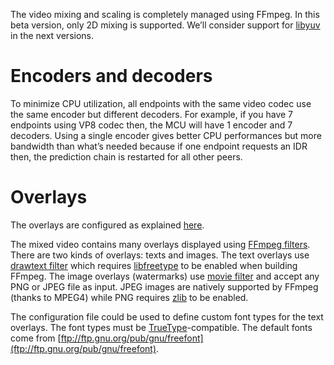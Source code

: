 The video mixing and scaling is completely managed using FFmpeg. In this beta version, only 2D mixing is supported. We’ll consider support for [libyuv](https://code.google.com/p/libyuv/) in the next versions.



# Encoders and decoders #
To minimize CPU utilization, all endpoints with the same video codec use the same encoder but different decoders. For example, if you have 7 endpoints using VP8 codec then, the MCU will have 1 encoder and 7 decoders. Using a single encoder gives better CPU performances but more bandwidth than what’s needed because if one endpoint requests an IDR then, the prediction chain is restarted for all other peers.

# Overlays #
The overlays are configured as explained [here](Configuration_Video#Overlays.md).

The mixed video contains many overlays displayed using [FFmpeg filters](http://www.ffmpeg.org/ffmpeg-filters.html). There are two kinds of overlays: texts and images. The text overlays use [drawtext filter](http://www.ffmpeg.org/ffmpeg-filters.html#drawtext-1) which requires [libfreetype](https://code.google.com/p/telepresence/wiki/Support_BuildingSourceCode#Building_libfreetype) to be enabled when building FFmpeg. The image overlays (watermarks) use [movie filter](http://www.ffmpeg.org/ffmpeg-filters.html#movie-1) and accept any PNG or JPEG file as input. JPEG images are natively supported by FFmpeg (thanks to MPEG4) while PNG requires [zlib](http://zlib.net/) to be enabled.

The configuration file could be used to define custom font types for the text overlays. The font types must be [TrueType](https://en.wikipedia.org/wiki/TrueType)-compatible. The default fonts come from [ftp://ftp.gnu.org/pub/gnu/freefont](ftp://ftp.gnu.org/pub/gnu/freefont).